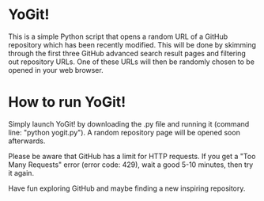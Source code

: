 # YoGit!
This is a simple Python script that opens a random URL of a GitHub repository which has been recently modified. This will be done by skimming through the first three GitHub advanced search result pages and filtering out repository URLs. One of these URLs will then be randomly chosen to be opened in your web browser.

# How to run YoGit!
Simply launch YoGit! by downloading the .py file and running it (command line: "python yogit.py"). A random repository page will be opened soon afterwards.

Please be aware that GitHub has a limit for HTTP requests. If you get a "Too Many Requests" error (error code: 429), wait a good 5-10 minutes, then try it again.



Have fun exploring GitHub and maybe finding a new inspiring repository.

